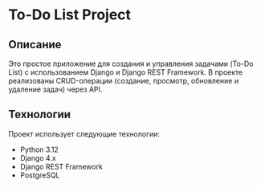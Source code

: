 # To-Do List Project

## Описание

Это простое приложение для создания и управления задачами (To-Do List) с использованием Django и Django REST Framework. В проекте реализованы CRUD-операции (создание, просмотр, обновление и удаление задач) через API.

## Технологии

Проект использует следующие технологии:

- Python 3.12
- Django 4.x
- Django REST Framework
- PostgreSQL


